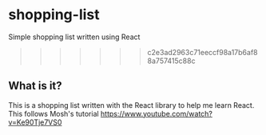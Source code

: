 # shopping-list
Simple shopping list written using React
>>>>>>> c2e3ad2963c71eeccf98a17b6af88a757415c88c

## What is it?
This is a shopping list written with the React library to help me learn React. This follows Mosh's tutorial https://www.youtube.com/watch?v=Ke90Tje7VS0